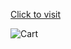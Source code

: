 [Click to visit](https://christopharantony.github.io/Elegant-Cart/)

![Cart](https://github.com/christopharantony/Elegant-Cart/assets/99424113/39752777-49df-4a8a-9207-adbbb800dd5d)
